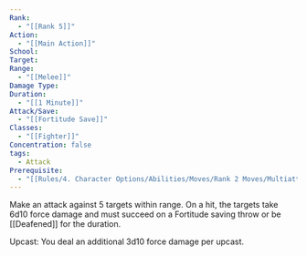 ```yaml
---
Rank:
  - "[[Rank 5]]"
Action:
  - "[[Main Action]]"
School: 
Target: 
Range:
  - "[[Melee]]"
Damage Type: 
Duration:
  - "[[1 Minute]]"
Attack/Save:
  - "[[Fortitude Save]]"
Classes:
  - "[[Fighter]]"
Concentration: false
tags:
  - Attack
Prerequisite:
  - "[[Rules/4. Character Options/Abilities/Moves/Rank 2 Moves/Multiattack]]"
---
```

Make an attack against 5 targets within range. On a hit, the targets take 6d10 force damage and must succeed on a Fortitude saving throw or be [[Deafened]] for the duration.

Upcast: You deal an additional 3d10 force damage per upcast.